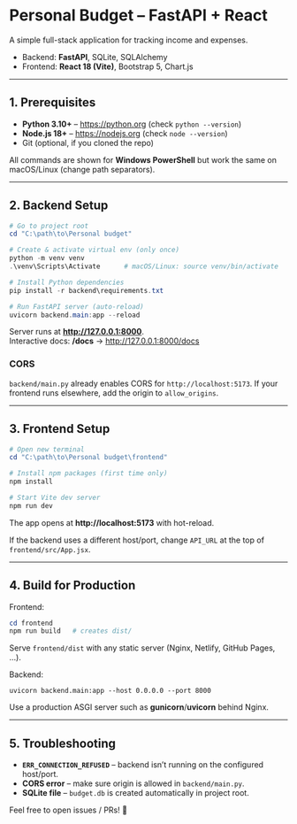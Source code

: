# Personal Budget – FastAPI + React

A simple full-stack application for tracking income and expenses.

* Backend: **FastAPI**, SQLite, SQLAlchemy
* Frontend: **React 18 (Vite)**, Bootstrap 5, Chart.js

---

## 1. Prerequisites
* **Python 3.10+** – https://python.org  (check `python --version`)
* **Node.js 18+**   – https://nodejs.org   (check `node --version`)
* Git (optional, if you cloned the repo)

All commands are shown for **Windows PowerShell** but work the same on macOS/Linux (change path separators).

---

## 2. Backend Setup
```powershell
# Go to project root
cd "C:\path\to\Personal budget"

# Create & activate virtual env (only once)
python -m venv venv
.\venv\Scripts\Activate      # macOS/Linux: source venv/bin/activate

# Install Python dependencies
pip install -r backend\requirements.txt

# Run FastAPI server (auto-reload)
uvicorn backend.main:app --reload
```
Server runs at **http://127.0.0.1:8000**.  
Interactive docs: **/docs**  →  http://127.0.0.1:8000/docs

### CORS
`backend/main.py` already enables CORS for `http://localhost:5173`.
If your frontend runs elsewhere, add the origin to `allow_origins`.

---

## 3. Frontend Setup
```powershell
# Open new terminal
cd "C:\path\to\Personal budget\frontend"

# Install npm packages (first time only)
npm install

# Start Vite dev server
npm run dev
```
The app opens at **http://localhost:5173** with hot-reload.

If the backend uses a different host/port, change `API_URL` at the top of
`frontend/src/App.jsx`.

---

## 4. Build for Production
Frontend:
```powershell
cd frontend
npm run build   # creates dist/
```
Serve `frontend/dist` with any static server (Nginx, Netlify, GitHub Pages, …).

Backend:
```
uvicorn backend.main:app --host 0.0.0.0 --port 8000
```
Use a production ASGI server such as **gunicorn**/**uvicorn** behind Nginx.

---

## 5. Troubleshooting
* **`ERR_CONNECTION_REFUSED`** – backend isn’t running on the configured host/port.
* **CORS error** – make sure origin is allowed in `backend/main.py`.
* **SQLite file** – `budget.db` is created automatically in project root.

Feel free to open issues / PRs! 🙌 